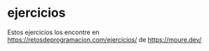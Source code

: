 # ejercicios
Estos ejercicios los encontre en https://retosdeprogramacion.com/ejercicios/ de https://moure.dev/
